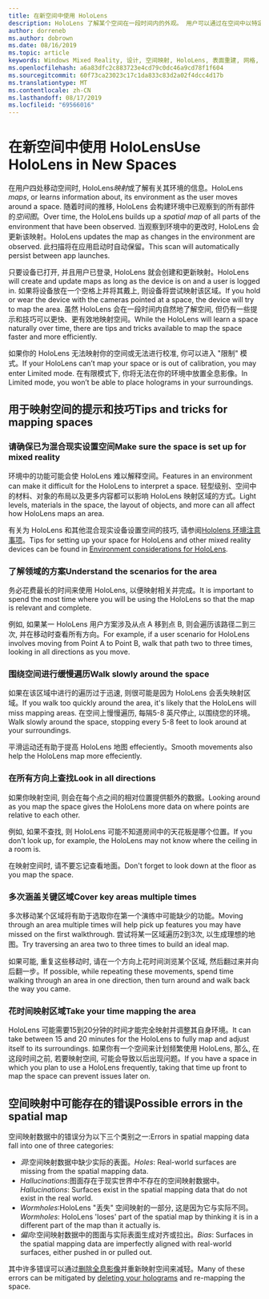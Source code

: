 ```yaml
---
title: 在新空间中使用 HoloLens
description: HoloLens 了解某个空间在一段时间内的外观。 用户可以通过在空间中以特定方式移动 HoloLens 来简化此过程。
author: dorreneb
ms.author: dobrown
ms.date: 08/16/2019
ms.topic: article
keywords: Windows Mixed Reality, 设计, 空间映射, HoloLens, 表面重建, 网格, 头跟踪, 映射
ms.openlocfilehash: a6a83dfc2c883723e4cd79c0dc46a9cd78f1f604
ms.sourcegitcommit: 60f73ca23023c17c1da833c83d2a02f4dcc4d17b
ms.translationtype: MT
ms.contentlocale: zh-CN
ms.lasthandoff: 08/17/2019
ms.locfileid: "69566016"
---
```

# <a name="use-hololens-in-new-spaces"></a><span data-ttu-id="4e7c0-105">在新空间中使用 HoloLens</span><span class="sxs-lookup"><span data-stu-id="4e7c0-105">Use HoloLens in New Spaces</span></span>

<span data-ttu-id="4e7c0-106">在用户四处移动空间时, HoloLens*映射*或了解有关其环境的信息。</span><span class="sxs-lookup"><span data-stu-id="4e7c0-106">HoloLens *maps*, or learns information about, its environment as the user moves around a space.</span></span> <span data-ttu-id="4e7c0-107">随着时间的推移, HoloLens 会构建环境中已观察到的所有部件的*空间图*。</span><span class="sxs-lookup"><span data-stu-id="4e7c0-107">Over time, the HoloLens builds up a *spatial map* of all parts of the environment that have been observed.</span></span> <span data-ttu-id="4e7c0-108">当观察到环境中的更改时, HoloLens 会更新该映射。</span><span class="sxs-lookup"><span data-stu-id="4e7c0-108">HoloLens updates the map as changes in the environment are observed.</span></span> <span data-ttu-id="4e7c0-109">此扫描将在应用启动时自动保留。</span><span class="sxs-lookup"><span data-stu-id="4e7c0-109">This scan will automatically persist between app launches.</span></span>

<span data-ttu-id="4e7c0-110">只要设备已打开, 并且用户已登录, HoloLens 就会创建和更新映射。</span><span class="sxs-lookup"><span data-stu-id="4e7c0-110">HoloLens will create and update maps as long as the device is on and a user is logged in.</span></span> <span data-ttu-id="4e7c0-111">如果将设备放在一个空格上并将其戴上, 则设备将尝试映射该区域。</span><span class="sxs-lookup"><span data-stu-id="4e7c0-111">If you hold or wear the device with the cameras pointed at a space, the device will try to map the area.</span></span> <span data-ttu-id="4e7c0-112">虽然 HoloLens 会在一段时间内自然地了解空间, 但仍有一些提示和技巧可以更快、更有效地映射空间。</span><span class="sxs-lookup"><span data-stu-id="4e7c0-112">While the HoloLens will learn a space naturally over time, there are tips and tricks available to map the space faster and more efficiently.</span></span> 

<span data-ttu-id="4e7c0-113">如果你的 HoloLens 无法映射你的空间或无法进行校准, 你可以进入 "限制" 模式。</span><span class="sxs-lookup"><span data-stu-id="4e7c0-113">If your HoloLens can’t map your space or is out of calibration, you may enter Limited mode.</span></span> <span data-ttu-id="4e7c0-114">在有限模式下, 你将无法在你的环境中放置全息影像。</span><span class="sxs-lookup"><span data-stu-id="4e7c0-114">In Limited mode, you won’t be able to place holograms in your surroundings.</span></span>

## <a name="tips-and-tricks-for-mapping-spaces"></a><span data-ttu-id="4e7c0-115">用于映射空间的提示和技巧</span><span class="sxs-lookup"><span data-stu-id="4e7c0-115">Tips and tricks for mapping spaces</span></span>

### <a name="make-sure-the-space-is-set-up-for-mixed-reality"></a><span data-ttu-id="4e7c0-116">请确保已为混合现实设置空间</span><span class="sxs-lookup"><span data-stu-id="4e7c0-116">Make sure the space is set up for mixed reality</span></span>

<span data-ttu-id="4e7c0-117">环境中的功能可能会使 HoloLens 难以解释空间。</span><span class="sxs-lookup"><span data-stu-id="4e7c0-117">Features in an environment can make it difficult for the HoloLens to interpret a space.</span></span> <span data-ttu-id="4e7c0-118">轻型级别、空间中的材料、对象的布局以及更多内容都可以影响 HoloLens 映射区域的方式。</span><span class="sxs-lookup"><span data-stu-id="4e7c0-118">Light levels, materials in the space, the layout of objects, and more can all affect how HoloLens maps an area.</span></span>

<span data-ttu-id="4e7c0-119">有关为 HoloLens 和其他混合现实设备设置空间的技巧, 请参阅[Hololens 环境注意事项](environment-considerations-for-hololens.md)。</span><span class="sxs-lookup"><span data-stu-id="4e7c0-119">Tips for setting up your space for HoloLens and other mixed reality devices can be found in [Environment considerations for HoloLens](environment-considerations-for-hololens.md).</span></span>

### <a name="understand-the-scenarios-for-the-area"></a><span data-ttu-id="4e7c0-120">了解领域的方案</span><span class="sxs-lookup"><span data-stu-id="4e7c0-120">Understand the scenarios for the area</span></span>

<span data-ttu-id="4e7c0-121">务必花费最长的时间来使用 HoloLens, 以便映射相关并完成。</span><span class="sxs-lookup"><span data-stu-id="4e7c0-121">It is important to spend the most time where you will be using the HoloLens so that the map is relevant and complete.</span></span> 

<span data-ttu-id="4e7c0-122">例如, 如果某一 HoloLens 用户方案涉及从点 A 移到点 B, 则会遍历该路径二到三次, 并在移动时查看所有方向。</span><span class="sxs-lookup"><span data-stu-id="4e7c0-122">For example, if a user scenario for HoloLens involves moving from Point A to Point B, walk that path two to three times, looking in all directions as you move.</span></span> 

### <a name="walk-slowly-around-the-space"></a><span data-ttu-id="4e7c0-123">围绕空间进行缓慢遍历</span><span class="sxs-lookup"><span data-stu-id="4e7c0-123">Walk slowly around the space</span></span>

<span data-ttu-id="4e7c0-124">如果在该区域中进行的遍历过于迅速, 则很可能是因为 HoloLens 会丢失映射区域。</span><span class="sxs-lookup"><span data-stu-id="4e7c0-124">If you walk too quickly around the area, it's likely that the HoloLens will miss mapping areas.</span></span> <span data-ttu-id="4e7c0-125">在空间上慢慢遍历, 每隔5-8 英尺停止, 以围绕您的环境。</span><span class="sxs-lookup"><span data-stu-id="4e7c0-125">Walk slowly around the space, stopping every 5-8 feet to look around at your surroundings.</span></span>

<span data-ttu-id="4e7c0-126">平滑运动还有助于提高 HoloLens 地图 effeciently。</span><span class="sxs-lookup"><span data-stu-id="4e7c0-126">Smooth movements also help the HoloLens map more effeciently.</span></span>

### <a name="look-in-all-directions"></a><span data-ttu-id="4e7c0-127">在所有方向上查找</span><span class="sxs-lookup"><span data-stu-id="4e7c0-127">Look in all directions</span></span>

<span data-ttu-id="4e7c0-128">如果你映射空间, 则会在每个点之间的相对位置提供额外的数据。</span><span class="sxs-lookup"><span data-stu-id="4e7c0-128">Looking around as you map the space gives the HoloLens more data on where points are relative to each other.</span></span> 

<span data-ttu-id="4e7c0-129">例如, 如果不查找, 则 HoloLens 可能不知道房间中的天花板是哪个位置。</span><span class="sxs-lookup"><span data-stu-id="4e7c0-129">If you don't look up, for example, the HoloLens may not know where the ceiling in a room is.</span></span> 

<span data-ttu-id="4e7c0-130">在映射空间时, 请不要忘记查看地面。</span><span class="sxs-lookup"><span data-stu-id="4e7c0-130">Don't forget to look down at the floor as you map the space.</span></span>

### <a name="cover-key-areas-multiple-times"></a><span data-ttu-id="4e7c0-131">多次涵盖关键区域</span><span class="sxs-lookup"><span data-stu-id="4e7c0-131">Cover key areas multiple times</span></span>

<span data-ttu-id="4e7c0-132">多次移动某个区域将有助于选取你在第一个演练中可能缺少的功能。</span><span class="sxs-lookup"><span data-stu-id="4e7c0-132">Moving through an area multiple times will help pick up features you may have missed on the first walkthrough.</span></span> <span data-ttu-id="4e7c0-133">尝试将某一区域遍历2到3次, 以生成理想的地图。</span><span class="sxs-lookup"><span data-stu-id="4e7c0-133">Try traversing an area two to three times to build an ideal map.</span></span>

<span data-ttu-id="4e7c0-134">如果可能, 重复这些移动时, 请在一个方向上花时间浏览某个区域, 然后翻过来并向后翻一步。</span><span class="sxs-lookup"><span data-stu-id="4e7c0-134">If possible, while repeating these movements, spend time walking through an area in one direction, then turn around and walk back the way you came.</span></span>

### <a name="take-your-time-mapping-the-area"></a><span data-ttu-id="4e7c0-135">花时间映射区域</span><span class="sxs-lookup"><span data-stu-id="4e7c0-135">Take your time mapping the area</span></span>

<span data-ttu-id="4e7c0-136">HoloLens 可能需要15到20分钟的时间才能完全映射并调整其自身环境。</span><span class="sxs-lookup"><span data-stu-id="4e7c0-136">It can take between 15 and 20 minutes for the HoloLens to fully map and adjust itself to its surroundings.</span></span> <span data-ttu-id="4e7c0-137">如果你有一个空间来计划频繁使用 HoloLens, 那么, 在这段时间之前, 若要映射空间, 可能会导致以后出现问题。</span><span class="sxs-lookup"><span data-stu-id="4e7c0-137">If you have a space in which you plan to use a HoloLens frequently, taking that time up front to map the space can prevent issues later on.</span></span> 

## <a name="possible-errors-in-the-spatial-map"></a><span data-ttu-id="4e7c0-138">空间映射中可能存在的错误</span><span class="sxs-lookup"><span data-stu-id="4e7c0-138">Possible errors in the spatial map</span></span>

<span data-ttu-id="4e7c0-139">空间映射数据中的错误分为以下三个类别之一:</span><span class="sxs-lookup"><span data-stu-id="4e7c0-139">Errors in spatial mapping data fall into one of three categories:</span></span>

* <span data-ttu-id="4e7c0-140">*洞*:空间映射数据中缺少实际的表面。</span><span class="sxs-lookup"><span data-stu-id="4e7c0-140">*Holes*: Real-world surfaces are missing from the spatial mapping data.</span></span>
* <span data-ttu-id="4e7c0-141">*Hallucinations*:图面存在于现实世界中不存在的空间映射数据中。</span><span class="sxs-lookup"><span data-stu-id="4e7c0-141">*Hallucinations*: Surfaces exist in the spatial mapping data that do not exist in the real world.</span></span>
* <span data-ttu-id="4e7c0-142">*Wormholes*:HoloLens "丢失" 空间映射的一部分, 这是因为它与实际不同。</span><span class="sxs-lookup"><span data-stu-id="4e7c0-142">*Wormholes*: HoloLens 'loses' part of the spatial map by thinking it is in a different part of the map than it actually is.</span></span>
* <span data-ttu-id="4e7c0-143">*偏向*:空间映射数据中的图面与实际表面生成对齐或拉出。</span><span class="sxs-lookup"><span data-stu-id="4e7c0-143">*Bias*: Surfaces in the spatial mapping data are imperfectly aligned with real-world surfaces, either pushed in or pulled out.</span></span>

<span data-ttu-id="4e7c0-144">其中许多错误可以通过[删除全息影像](environment-considerations-for-hololens.md)并重新映射空间来减轻。</span><span class="sxs-lookup"><span data-stu-id="4e7c0-144">Many of these errors can be mitigated by [deleting your holograms](environment-considerations-for-hololens.md) and re-mapping the space.</span></span>